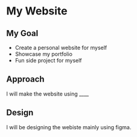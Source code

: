 # My Website

## My Goal
- Create a personal website for myself  
- Showcase my portfolio
- Fun side project for myself

## Approach
I will make the website using ____

## Design
I will be designing the webiste mainly using figma. 
